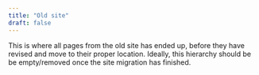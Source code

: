 ```yaml
---
title: "Old site"
draft: false
---
```


This is where all pages from the old site has ended up, before they have revised and move to their proper location.
Ideally, this hierarchy should be be empty/removed once the site migration has finished.

